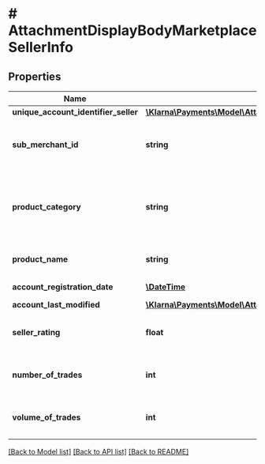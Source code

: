 # # AttachmentDisplayBodyMarketplaceSellerInfo

## Properties

Name | Type | Description | Notes
------------ | ------------- | ------------- | -------------
**unique_account_identifier_seller** | [**\Klarna\Payments\Model\AttachmentDisplayBodyUniqueAccountIdentifierSeller**](AttachmentDisplayBodyUniqueAccountIdentifierSeller.md) |  | [optional]
**sub_merchant_id** | **string** | Name or unique number of the selling / delivering merchant, e.g. \&quot;Marketbrick Ltd.\&quot; | [optional]
**product_category** | **string** | Name of the overall category to which the specific good(s) belong to, according to the selling merchants categorization. E.g. \&quot;Computers\&quot; | [optional]
**product_name** | **string** | Name of the specific good purchased, e.g. \&quot;Acer 5400\&quot; | [optional]
**account_registration_date** | [**\DateTime**](\DateTime.md) | ISO 8601 e.g. 2012-11-24T15:00 | [optional]
**account_last_modified** | [**\Klarna\Payments\Model\AttachmentDisplayBodyAccountLastModified**](AttachmentDisplayBodyAccountLastModified.md) |  | [optional]
**seller_rating** | **float** | Current rating. Partner should provide upfront their rating scale, e.g. 65 | [optional]
**number_of_trades** | **int** | Number of trades the sub-merchant did since 12 months back, e.g. 23 | [optional]
**volume_of_trades** | **int** | Volumes of trades the sub-merchant did since 12 months back, e.g. 230.5 | [optional]

[[Back to Model list]](../../README.md#models) [[Back to API list]](../../README.md#endpoints) [[Back to README]](../../README.md)
